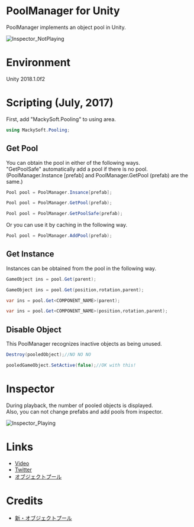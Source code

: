 # PoolManager for Unity
PoolManager implements an object pool in Unity.

![Inspector_NotPlaying](https://cdn-ak.f.st-hatena.com/images/fotolife/M/MackySoft/20170517/20170517181308.jpg)
# Environment
Unity 2018.1.0f2
# Scripting (July, 2017)
First, add "MackySoft.Pooling" to using area.
```cs
using MackySoft.Pooling;
```
## Get Pool
You can obtain the pool in either of the following ways.  
"GetPoolSafe" automatically add a pool if there is no pool.  
(PoolManager.Instance [prefab] and PoolManager.GetPool (prefab) are the same.)
```cs
Pool pool = PoolManager.Insance[prefab];

Pool pool = PoolManager.GetPool(prefab);

Pool pool = PoolManager.GetPoolSafe(prefab);
```

Or you can use it by caching in the following way.
```cs
Pool pool = PoolManager.AddPool(prefab);
```
## Get Instance
Instances can be obtained from the pool in the following way.
```cs
GameObject ins = pool.Get(parent);

GameObject ins = pool.Get(position,rotation,parent);

var ins = pool.Get<COMPONENT_NAME>(parent);

var ins = pool.Get<COMPONENT_NAME>(position,rotation,parent);
```
## Disable Object
This PoolManager recognizes inactive objects as being unused.
```cs
Destroy(pooledObject);//NO NO NO

pooledGameObject.SetActive(false);//OK with this!
```
# Inspector
During playback, the number of pooled objects is displayed.  
Also, you can not change prefabs and add pools from inspector.

![Inspector_Playing](https://cdn-ak.f.st-hatena.com/images/fotolife/M/MackySoft/20170517/20170517181344.jpg)
# Links
- [Video](https://youtu.be/n9iQ2-71HdE)
- [Twitter](https://twitter.com/macky_soft)
- [オブジェクトプール](http://mackysoft.hatenablog.com/entry/2017/05/18/210000)
# Credits
- [新・オブジェクトプール](http://tsubakit1.hateblo.jp/entry/20140309/1394296581)
